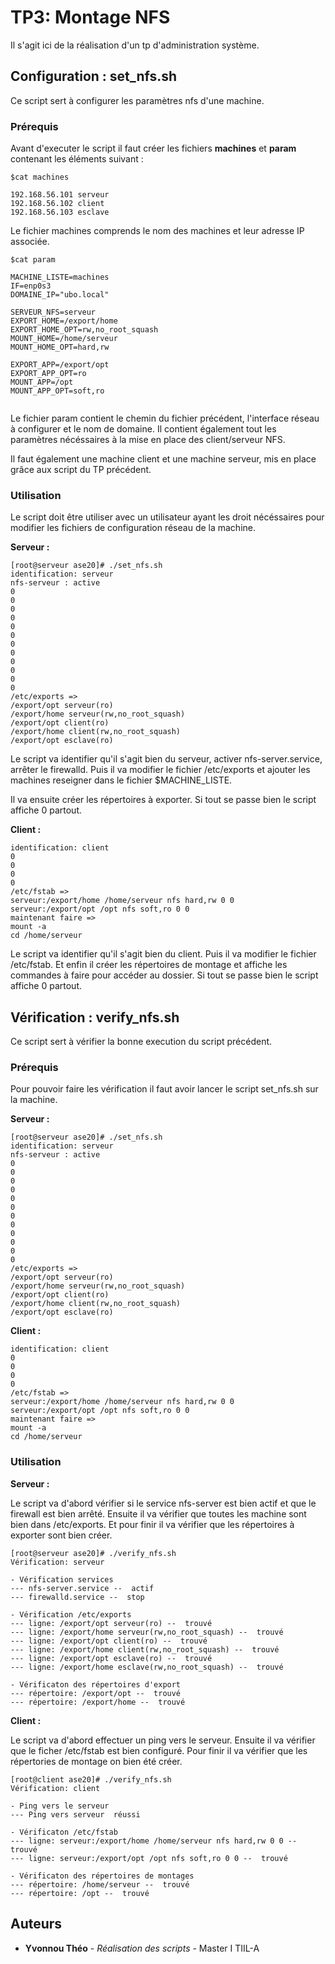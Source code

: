 # TP3: Montage NFS  

Il s'agit ici de la réalisation d'un tp d'administration système.

## Configuration : set_nfs.sh

Ce script sert à configurer les paramètres nfs d'une machine.

### Prérequis

Avant d'executer le script il faut créer les fichiers **machines** et **param** contenant les éléments suivant :

```
$cat machines

192.168.56.101 serveur
192.168.56.102 client
192.168.56.103 esclave

```
Le fichier machines comprends le nom des machines et leur adresse IP associée.

```
$cat param

MACHINE_LISTE=machines
IF=enp0s3
DOMAINE_IP="ubo.local"

SERVEUR_NFS=serveur
EXPORT_HOME=/export/home
EXPORT_HOME_OPT=rw,no_root_squash
MOUNT_HOME=/home/serveur
MOUNT_HOME_OPT=hard,rw

EXPORT_APP=/export/opt
EXPORT_APP_OPT=ro
MOUNT_APP=/opt
MOUNT_APP_OPT=soft,ro


```
Le fichier param contient le chemin du fichier précédent, l'interface réseau à configurer et le nom de domaine.
Il contient également tout les paramètres nécéssaires à la mise en place des client/serveur NFS.

Il faut également une machine client et une machine serveur, mis en place grâce aux script du TP précédent.

### Utilisation

Le script doit être utiliser avec un utilisateur ayant les droit nécéssaires pour modifier les fichiers de configuration réseau de la machine.

**Serveur :**
```
[root@serveur ase20]# ./set_nfs.sh
identification: serveur
nfs-serveur : active
0
0
0
0
0
0
0
0
0
0
0
0
/etc/exports =>
/export/opt serveur(ro)
/export/home serveur(rw,no_root_squash)
/export/opt client(ro)
/export/home client(rw,no_root_squash)
/export/opt esclave(ro)

```

Le script va identifier qu'il s'agit bien du serveur, activer nfs-server.service, arrêter le firewalld.
Puis il va modifier le fichier /etc/exports et ajouter les machines reseigner dans le fichier $MACHINE_LISTE.

Il va ensuite créer les répertoires à exporter.
Si tout se passe bien le script affiche 0 partout.

**Client :**
```
identification: client
0
0
0
0
/etc/fstab =>
serveur:/export/home /home/serveur nfs hard,rw 0 0
serveur:/export/opt /opt nfs soft,ro 0 0
maintenant faire =>
mount -a
cd /home/serveur

```

Le script va identifier qu'il s'agit bien du client.
Puis il va modifier le fichier /etc/fstab.
Et enfin il créer les répertoires de montage et affiche les commandes à faire pour accéder au dossier.
Si tout se passe bien le script affiche 0 partout.

## Vérification : verify_nfs.sh

Ce script sert à vérifier la bonne execution du script précédent.

### Prérequis

Pour pouvoir faire les vérification il faut avoir lancer le script set_nfs.sh sur la machine.

**Serveur :**

```
[root@serveur ase20]# ./set_nfs.sh
identification: serveur
nfs-serveur : active
0
0
0
0
0
0
0
0
0
0
0
0
/etc/exports =>
/export/opt serveur(ro)
/export/home serveur(rw,no_root_squash)
/export/opt client(ro)
/export/home client(rw,no_root_squash)
/export/opt esclave(ro)
```

**Client :**

```
identification: client
0
0
0
0
/etc/fstab =>
serveur:/export/home /home/serveur nfs hard,rw 0 0
serveur:/export/opt /opt nfs soft,ro 0 0
maintenant faire =>
mount -a
cd /home/serveur
```



### Utilisation

**Serveur :**

Le script va d'abord vérifier si le service nfs-server est bien actif et que le firewall est bien arrêté.
Ensuite il va vérifier que toutes les machine sont bien dans /etc/exports.
Et pour finir il va vérifier que les répertoires à exporter sont bien créer.

```
[root@serveur ase20]# ./verify_nfs.sh
Vérification: serveur

- Vérification services
--- nfs-server.service --  actif
--- firewalld.service --  stop

- Vérification /etc/exports
--- ligne: /export/opt serveur(ro) --  trouvé
--- ligne: /export/home serveur(rw,no_root_squash) --  trouvé
--- ligne: /export/opt client(ro) --  trouvé
--- ligne: /export/home client(rw,no_root_squash) --  trouvé
--- ligne: /export/opt esclave(ro) --  trouvé
--- ligne: /export/home esclave(rw,no_root_squash) --  trouvé

- Vérificaton des répertoires d'export
--- répertoire: /export/opt --  trouvé
--- répertoire: /export/home --  trouvé

```

**Client :**

Le script va d'abord effectuer un ping vers le serveur.
Ensuite il va vérifier que le ficher /etc/fstab est bien configuré.
Pour finir il va vérifier que les répertories de montage on bien été créer.

```
[root@client ase20]# ./verify_nfs.sh
Vérification: client

- Ping vers le serveur
--- Ping vers serveur  réussi

- Vérificaton /etc/fstab
--- ligne: serveur:/export/home /home/serveur nfs hard,rw 0 0 --  trouvé
--- ligne: serveur:/export/opt /opt nfs soft,ro 0 0 --  trouvé

- Vérificaton des répertoires de montages
--- répertoire: /home/serveur --  trouvé
--- répertoire: /opt --  trouvé

```

## Auteurs

* **Yvonnou Théo** - *Réalisation des scripts* - Master I TIIL-A
